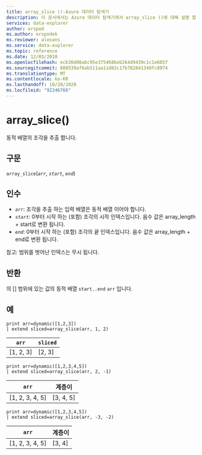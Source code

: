 ```yaml
---
title: array_slice ()-Azure 데이터 탐색기
description: 이 문서에서는 Azure 데이터 탐색기에서 array_slice ()에 대해 설명 합니다.
services: data-explorer
author: orspod
ms.author: orspodek
ms.reviewer: alexans
ms.service: data-explorer
ms.topic: reference
ms.date: 12/03/2018
ms.openlocfilehash: ecb30d00a6c95e3754686eb264d9439c1c1e605f
ms.sourcegitcommit: 608539af6ab511aa11d82c17b782641340fc8974
ms.translationtype: MT
ms.contentlocale: ko-KR
ms.lasthandoff: 10/20/2020
ms.locfileid: "92246766"
---
```

# <a name="array_slice"></a>array_slice()

동적 배열의 조각을 추출 합니다.

## <a name="syntax"></a>구문

`array_slice`(*`arr`*, *`start`*, *`end`*)

## <a name="arguments"></a>인수

* *`arr`*: 조각을 추출 하는 입력 배열은 동적 배열 이어야 합니다.
* *`start`*: 0부터 시작 하는 (포함) 조각의 시작 인덱스입니다. 음수 값은 array_length + start로 변환 됩니다.
* *`end`*: 0부터 시작 하는 (포함) 조각의 끝 인덱스입니다. 음수 값은 array_length + end로 변환 됩니다.

참고: 범위를 벗어난 인덱스는 무시 됩니다.

## <a name="returns"></a>반환

의 [] 범위에 있는 값의 동적 배열 `start..end` `arr` 입니다.

## <a name="examples"></a>예

<!-- csl: https://help.kusto.windows.net:443/Samples -->
```kusto
print arr=dynamic([1,2,3]) 
| extend sliced=array_slice(arr, 1, 2)
```
|`arr`|`sliced`|
|---|---|
|[1, 2, 3]|[2, 3]|

<!-- csl: https://help.kusto.windows.net:443/Samples -->
```kusto
print arr=dynamic([1,2,3,4,5]) 
| extend sliced=array_slice(arr, 2, -1)
```
|`arr`|계층이|
|---|---|
|[1, 2, 3, 4, 5]|[3, 4, 5]|

<!-- csl: https://help.kusto.windows.net:443/Samples -->
```kusto
print arr=dynamic([1,2,3,4,5]) 
| extend sliced=array_slice(arr, -3, -2)
```
|`arr`|계층이|
|---|---|
|[1, 2, 3, 4, 5]|[3, 4]|
